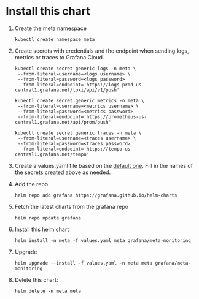 # Install this chart

1. Create the meta namespace

   ```
   kubectl create namespace meta
   ```

1. Create secrets with credentials and the endpoint when sending logs, metrics or traces to Grafana Cloud.

   ```
   kubectl create secret generic logs -n meta \
    --from-literal=username=<logs username> \
    --from-literal=password=<logs password>
    --from-literal=endpoint='https://logs-prod-us-central1.grafana.net/loki/api/v1/push'

   kubectl create secret generic metrics -n meta \
    --from-literal=username=<metrics username> \
    --from-literal=password=<metrics password>
    --from-literal=endpoint='https://prometheus-us-central1.grafana.net/api/prom/push'

   kubectl create secret generic traces -n meta \
    --from-literal=username=<traces username> \
    --from-literal=password=<traces password>
    --from-literal=endpoint='https://tempo-us-central1.grafana.net/tempo'
   ```

1. Create a values.yaml file based on the [default one](../charts/meta-monitoring/values.yaml). Fill in the names of the secrets created above as needed.

1. Add the repo

   ```
   helm repo add grafana https://grafana.github.io/helm-charts
   ```

1. Fetch the latest charts from the grafana repo

   ```
   helm repo update grafana
   ```


1. Install this helm chart

   ```
   helm install -n meta -f values.yaml meta grafana/meta-monitoring
   ```

1. Upgrade

   ```
   helm upgrade --install -f values.yaml -n meta meta grafana/meta-monitoring
   ```

1. Delete this chart:

   ```
   helm delete -n meta meta
   ```